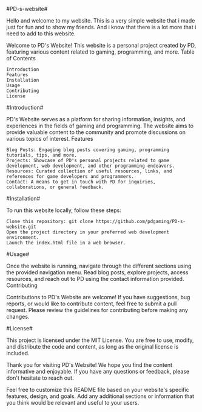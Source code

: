 #PD-s-website#

Hello and welcome to my website. This is a very simple website that i made just for fun and to show my friends. And i know that there is a lot more that i need to add to this website.

Welcome to PD's Website! This website is a personal project created by PD, featuring various content related to gaming, programming, and more.
Table of Contents

    Introduction
    Features
    Installation
    Usage
    Contributing
    License

#Introduction#

PD's Website serves as a platform for sharing information, insights, and experiences in the fields of gaming and programming. The website aims to provide valuable content to the community and promote discussions on various topics of interest.
Features

    Blog Posts: Engaging blog posts covering gaming, programming tutorials, tips, and more.
    Projects: Showcase of PD's personal projects related to game development, web development, and other programming endeavors.
    Resources: Curated collection of useful resources, links, and references for game developers and programmers.
    Contact: A means to get in touch with PD for inquiries, collaborations, or general feedback.

#Installation#

To run this website locally, follow these steps:

    Clone this repository: git clone https://github.com/pdgaming/PD-s-website.git
    Open the project directory in your preferred web development environment.
    Launch the index.html file in a web browser.

#Usage#

Once the website is running, navigate through the different sections using the provided navigation menu. Read blog posts, explore projects, access resources, and reach out to PD using the contact information provided.
Contributing

Contributions to PD's Website are welcome! If you have suggestions, bug reports, or would like to contribute content, feel free to submit a pull request. Please review the guidelines for contributing before making any changes.

#License#

This project is licensed under the MIT License. You are free to use, modify, and distribute the code and content, as long as the original license is included.

Thank you for visiting PD's Website! We hope you find the content informative and enjoyable. If you have any questions or feedback, please don't hesitate to reach out.

Feel free to customize this README file based on your website's specific features, design, and goals. Add any additional sections or information that you think would be relevant and useful to your users.

